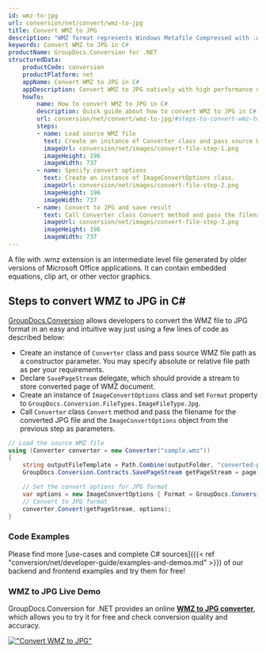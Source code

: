 ```yaml
---
id: wmz-to-jpg
url: conversion/net/convert/wmz-to-jpg
title: Convert WMZ to JPG
description: "WMZ format represents Windows Metafile Compressed with .wmz extension. Learn how to convert WMZ to JPG file programmatically in C# language using GroupDocs.Conversion for .NET library."
keywords: Convert WMZ to JPG in C#
productName: GroupDocs.Conversion for .NET
structuredData:
    productCode: conversion
    productPlatform: net
    appName: Convert WMZ to JPG in C#
    appDescription: Convert WMZ to JPG natively with high performance using C# language and server side GroupDocs.Conversion for .NET APIs, without the use of any software like Microsoft or Open Office.
    howTo:
        name: How to convert WMZ to JPG in C# 
        description: Quick guide about how to convert WMZ to JPG in C# with high performance and accuracy.
        url: conversion/net/convert/wmz-to-jpg/#steps-to-convert-wmz-to-jpg-in-c
        steps:
        - name: Load source WMZ file 
          text: Create an instance of Converter class and pass source WMZ file path as a constructor parameter. You may specify absolute or relative file path as per your requirements. 
          imageUrl: conversion/net/images/convert-file-step-1.png
          imageHeight: 196
          imageWidth: 737
        - name: Specify convert options 
          text: Create an instance of ImageConvertOptions class.
          imageUrl: conversion/net/images/convert-file-step-2.png
          imageHeight: 196
          imageWidth: 737
        - name: Convert to JPG and save result 
          text: Call Converter class Convert method and pass the filename for the converted HTML file and the ImageConvertOptions object from the previous step as parameters.
          imageUrl: conversion/net/images/convert-file-step-3.png
          imageHeight: 196
          imageWidth: 737
---
```


A file with .wmz extension is an intermediate level file generated by older versions of Microsoft Office applications. It can contain embedded equations, clip art, or other vector graphics.

## Steps to convert WMZ to JPG in C#

[GroupDocs.Conversion](https://products.groupdocs.com/conversion/net) allows developers to convert the WMZ file to JPG format in an easy and intuitive way just using a few lines of code as described below:

* Create an instance of `Converter` class and pass source WMZ file path as a constructor parameter. You may specify absolute or relative file path as per your requirements. 
* Declare `SavePageStream` delegate, which should provide a stream to store converted page of WMZ document.
* Create an instance of `ImageConvertOptions` class and set `Format` property to `GroupDocs.Conversion.FileTypes.ImageFileType.Jpg`.
* Call `Converter` class `Convert` method and pass the filename for the converted JPG file and the `ImageConvertOptions` object from the previous step as parameters.

```csharp
// Load the source WMZ file
using (Converter converter = new Converter("sample.wmz"))
{
    string outputFileTemplate = Path.Combine(outputFolder, "converted-page-{0}.jpg");
    GroupDocs.Conversion.Contracts.SavePageStream getPageStream = page => new FileStream(string.Format(outputFileTemplate, page), FileMode.Create);

    // Set the convert options for JPG format
    var options = new ImageConvertOptions { Format = GroupDocs.Conversion.FileTypes.ImageFileType.Jpg };   
    // Convert to JPG format
    converter.Convert(getPageStream, options);
}
```

### Code Examples

Please find more [use-cases and complete C# sources]({{< ref "conversion/net/developer-guide/examples-and-demos.md" >}}) of our backend and frontend examples and try them for free!

### WMZ to JPG Live Demo

GroupDocs.Conversion for .NET provides an online [**WMZ to JPG converter**](https://products.groupdocs.app/conversion/wmz-to-jpg), which allows you to try it for free and check conversion quality and accuracy.

[!["Convert WMZ to JPG"](conversion/net/images/convert-to-jpg/convert-wmz-to-jpg.png)](https://products.groupdocs.app/conversion/wmz-to-jpg)